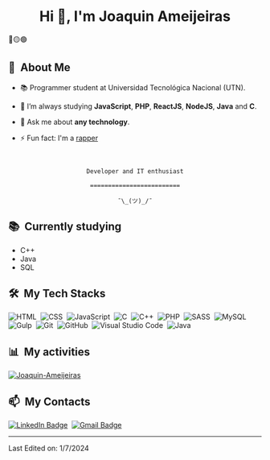 <h1 align="center">Hi 👋, I'm Joaquin Ameijeiras</h1>

<div>
🔴🟡🟢

<br>

</div>


<div>

  ## 🧭 &nbsp;About Me

  - 📚 Programmer student at Universidad Tecnológica Nacional (UTN).
  <!-- - 🔭 I'm currently working on <a href="#">MyJob</a> -->

  - 🌱  I’m always studying **JavaScript**, **PHP**, **ReactJS**, **NodeJS**, **Java** and **C**.

  - 💬 Ask me about **any technology**.

  - ⚡ Fun fact: I'm a <a href="https://en.wikipedia.org/wiki/Rapping">rapper</a>

  <br>
  

</div>


<div align="center">

  `Developer and IT enthusiast`
  <br>

  `=========================`
  <br>

  `¯\_(ツ)_/¯`
</div>


<div>

  ## 📚 &nbsp;Currently studying

  - C++
  - Java
  - SQL

</div>


<div>

  ## 🛠️ &nbsp;My Tech Stacks

  ![HTML](https://img.shields.io/badge/-HTML-0D1117?style=flat&logo=HTML5)&nbsp;
  ![CSS](https://img.shields.io/badge/-CSS-0D1117?style=flat&logo=CSS3&logoColor=1572B6)&nbsp;
  ![JavaScript](https://img.shields.io/badge/-JavaScript-0D1117?style=flat&logo=javascript)&nbsp;
  ![C](https://img.shields.io/badge/Programming_language-0D1117?logo=C)&nbsp;
  ![C++](https://img.shields.io/badge/C%2B%2B-0D1117?logo=C%2B%2B)&nbsp;
  ![PHP](https://img.shields.io/badge/PHP-0D1117?logo=PHP)&nbsp;
  ![SASS](https://img.shields.io/badge/SASS-0D1117?logo=SASS)&nbsp;
  ![MySQL](https://img.shields.io/badge/MySQL-0D1117?logo=MySQL)&nbsp;
  ![Gulp](https://img.shields.io/badge/Gulp-0D1117?logo=GULP)&nbsp;
  ![Git](https://img.shields.io/badge/-Git-0D1117?style=flat&logo=git)&nbsp;
  ![GitHub](https://img.shields.io/badge/-GitHub-0D1117?style=flat&logo=github)&nbsp;
  ![Visual Studio Code](https://img.shields.io/badge/-VS%20Code-0D1117?style=flat&logo=visual-studio-code&logoColor=007ACC)&nbsp;
  ![Java](https://img.shields.io/badge/Java-0D1117?style=flat&logoColor=1572B6)&nbsp;

</div>


<div>

  ## 📊 &nbsp;My activities
  <a href="https://github.com/Joaquin-Ameijeiras">
    <img align="center" alt="Joaquin-Ameijeiras" src="https://github-readme-stats.vercel.app/api/top-langs/?username=Joaquin-Ameijeiras&theme=midnight-purple&layout=compact&bg_color=0D1117&hide_border=true&count_private=true" />
  </a>
</div>

<div>

  ## 📫 &nbsp;My Contacts

  <!-- [![Portfolio Badge](https://img.shields.io/badge/-Portifolio-blueviolet?style=flat-square&logo=Portfolio&logoColor=white)](https://pepyn0.github.io/)&nbsp; -->
  [![LinkedIn Badge](https://img.shields.io/badge/-Joaquin_Ameijeiras-blue?style=flat-square&logo=Linkedin&logoColor=white&link=https://www.linkedin.com/in/joaquin-ameijeiras-493982250/)](https://www.linkedin.com/in/joaquin-ameijeiras-493982250/)&nbsp;
  [![Gmail Badge](https://img.shields.io/badge/-joacoprogramando@gmail.com-red?style=flat-square&logo=Gmail&logoColor=white)](mailto:joacoprogramando@gmail.com)&nbsp;

</div>

------

Last Edited on: 1/7/2024
